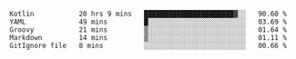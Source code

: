 <!--START_SECTION:waka-->
```text
Kotlin           20 hrs 9 mins   ██████████████████████▓░░   90.60 % 
YAML             49 mins         █░░░░░░░░░░░░░░░░░░░░░░░░   03.69 % 
Groovy           21 mins         ▒░░░░░░░░░░░░░░░░░░░░░░░░   01.64 % 
Markdown         14 mins         ▒░░░░░░░░░░░░░░░░░░░░░░░░   01.11 % 
GitIgnore file   8 mins          ░░░░░░░░░░░░░░░░░░░░░░░░░   00.66 % 
```
<!--END_SECTION:waka-->
